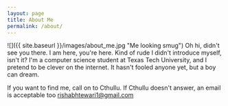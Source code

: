 ```yaml
---
layout: page
title: About Me
permalink: /about/
---
```


![]({{ site.baseurl }}/images/about_me.jpg "Me looking smug")
Oh hi, didn't see you there. I am here, you're here. Kind of rude I didn't
introduce myself, isn't it? I'm a computer science student at Texas Tech
University, and I pretend to be clever on the internet. It hasn't fooled anyone
yet, but a boy can dream. 

If you want to find me, call on to Cthullu. If Cthullu doesn't answer, an email
is acceptable too [rishabhtewari1@gmail.com](mailto:rishabhtewari1@gmail.com)
